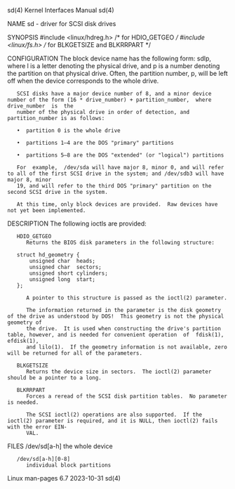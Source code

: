 sd(4)								   Kernel Interfaces Manual								 sd(4)

NAME
       sd - driver for SCSI disk drives

SYNOPSIS
       #include <linux/hdreg.h>	       /* for HDIO_GETGEO */
       #include <linux/fs.h>	       /* for BLKGETSIZE and BLKRRPART */

CONFIGURATION
       The  block  device name has the following form: sdlp, where l is a letter denoting the physical drive, and p is a number denoting the partition on that
       physical drive.	Often, the partition number, p, will be left off when the device corresponds to the whole drive.

       SCSI disks have a major device number of 8, and a minor device number of the form (16 * drive_number) + partition_number,  where	 drive_number  is  the
       number of the physical drive in order of detection, and partition_number is as follows:

       •  partition 0 is the whole drive

       •  partitions 1–4 are the DOS "primary" partitions

       •  partitions 5–8 are the DOS "extended" (or "logical") partitions

       For  example,  /dev/sda will have major 8, minor 0, and will refer to all of the first SCSI drive in the system; and /dev/sdb3 will have major 8, minor
       19, and will refer to the third DOS "primary" partition on the second SCSI drive in the system.

       At this time, only block devices are provided.  Raw devices have not yet been implemented.

DESCRIPTION
       The following ioctls are provided:

       HDIO_GETGEO
	      Returns the BIOS disk parameters in the following structure:

	   struct hd_geometry {
	       unsigned char  heads;
	       unsigned char  sectors;
	       unsigned short cylinders;
	       unsigned long  start;
	   };

	      A pointer to this structure is passed as the ioctl(2) parameter.

	      The information returned in the parameter is the disk geometry of the drive as understood by DOS!	 This geometry is not the physical geometry of
	      the drive.  It is used when constructing the drive's partition table, however, and is needed for convenient operation  of	 fdisk(1),  efdisk(1),
	      and lilo(1).  If the geometry information is not available, zero will be returned for all of the parameters.

       BLKGETSIZE
	      Returns the device size in sectors.  The ioctl(2) parameter should be a pointer to a long.

       BLKRRPART
	      Forces a reread of the SCSI disk partition tables.  No parameter is needed.

	      The SCSI ioctl(2) operations are also supported.	If the ioctl(2) parameter is required, and it is NULL, then ioctl(2) fails with the error EIN‐
	      VAL.

FILES
       /dev/sd[a-h]
	      the whole device

       /dev/sd[a-h][0-8]
	      individual block partitions

Linux man-pages 6.7							  2023-10-31									 sd(4)
